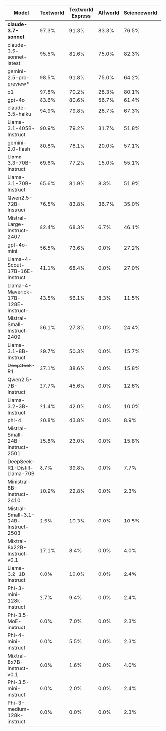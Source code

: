 <div class="table-container">
<table class="model-scores">
    <thead>
    <tr>
        <th>Model</th>
        <th>Textworld</th>
        <th>Textworld Express</th>
        <th>Alfworld</th>
        <th>Scienceworld</th>
        <th>Jericho</th>
        <th>Overall</th>
    </tr>
    </thead>
    <tbody>
    <tr>
        <td><strong>claude-3.7-sonnet</strong></td>
        <td>97.3%</td>
        <td>91.3%</td>
        <td>83.3%</td>
        <td>76.5%</td>
        <td>12.5%</td>
        <td>52.5%</td>
    </tr>
    <tr>
        <td>claude-3.5-sonnet-latest</td>
        <td>95.5%</td>
        <td>81.6%</td>
        <td>75.0%</td>
        <td>82.3%</td>
        <td>9.6%</td>
        <td>50.4%</td>
    </tr>
    <tr>
        <td>gemini-2.5-pro-preview*</td>
        <td>98.5%</td>
        <td>91.8%</td>
        <td>75.0%</td>
        <td>64.2%</td>
        <td>12.4%</td>
        <td>48.8%</td>
    </tr>
    <tr>
        <td>o1</td>
        <td>97.8%</td>
        <td>70.2%</td>
        <td>28.3%</td>
        <td>80.1%</td>
        <td>10.3%</td>
        <td>44.2%</td>
    </tr>
    <tr>
        <td>gpt-4o</td>
        <td>83.6%</td>
        <td>80.6%</td>
        <td>56.7%</td>
        <td>61.4%</td>
        <td>5.6%</td>
        <td>40.6%</td>
    </tr>
    <tr>
        <td>claude-3.5-haiku</td>
        <td>94.9%</td>
        <td>79.8%</td>
        <td>26.7%</td>
        <td>67.3%</td>
        <td>5.0%</td>
        <td>39.6%</td>
    </tr>
    <tr>
        <td>Llama-3.1-405B-Instruct</td>
        <td>90.9%</td>
        <td>79.2%</td>
        <td>31.7%</td>
        <td>51.8%</td>
        <td>6.1%</td>
        <td>36.4%</td>
    </tr>
    <tr>
        <td>gemini-2.0-flash</td>
        <td>80.8%</td>
        <td>76.1%</td>
        <td>20.0%</td>
        <td>57.1%</td>
        <td>5.4%</td>
        <td>35.0%</td>
    </tr>
    <tr>
        <td>Llama-3.3-70B-Instruct</td>
        <td>69.6%</td>
        <td>77.2%</td>
        <td>15.0%</td>
        <td>55.1%</td>
        <td>4.5%</td>
        <td>32.8%</td>
    </tr>
    <tr>
        <td>Llama-3.1-70B-Instruct</td>
        <td>65.6%</td>
        <td>81.9%</td>
        <td>8.3%</td>
        <td>51.9%</td>
        <td>5.3%</td>
        <td>32.0%</td>
    </tr>
    <tr>
        <td>Qwen2.5-72B-Instruct</td>
        <td>76.5%</td>
        <td>83.8%</td>
        <td>36.7%</td>
        <td>35.0%</td>
        <td>2.9%</td>
        <td>30.7%</td>
    </tr>
    <tr>
        <td>Mistral-Large-Instruct-2407</td>
        <td>82.4%</td>
        <td>68.3%</td>
        <td>6.7%</td>
        <td>46.1%</td>
        <td>5.8%</td>
        <td>30.3%</td>
    </tr>
    <tr>
        <td>gpt-4o-mini</td>
        <td>56.5%</td>
        <td>73.6%</td>
        <td>0.0%</td>
        <td>27.2%</td>
        <td>1.8%</td>
        <td>21.8%</td>
    </tr>
    <tr>
        <td>Llama-4-Scout-17B-16E-Instruct</td>
        <td>41.1%</td>
        <td>68.4%</td>
        <td>0.0%</td>
        <td>27.0%</td>
        <td>1.8%</td>
        <td>19.8%</td>
    </tr>
    <tr>
        <td>Llama-4-Maverick-17B-128E-Instruct-</td>
        <td>43.5%</td>
        <td>56.1%</td>
        <td>8.3%</td>
        <td>11.5%</td>
        <td>2.0%</td>
        <td>15.5%</td>
    </tr>
    <tr>
        <td>Mistral-Small-Instruct-2409</td>
        <td>56.1%</td>
        <td>27.3%</td>
        <td>0.0%</td>
        <td>24.4%</td>
        <td>1.4%</td>
        <td>14.8%</td>
    </tr>
    <tr>
        <td>Llama-3.1-8B-Instruct</td>
        <td>29.7%</td>
        <td>50.3%</td>
        <td>0.0%</td>
        <td>15.7%</td>
        <td>2.3%</td>
        <td>13.9%</td>
    </tr>
    <tr>
        <td>DeepSeek-R1</td>
        <td>37.1%</td>
        <td>38.6%</td>
        <td>0.0%</td>
        <td>15.8%</td>
        <td>1.0%</td>
        <td>12.4%</td>
    </tr>
    <tr>
        <td>Qwen2.5-7B-Instruct</td>
        <td>27.7%</td>
        <td>45.6%</td>
        <td>0.0%</td>
        <td>12.6%</td>
        <td>0.7%</td>
        <td>11.7%</td>
    </tr>
    <tr>
        <td>Llama-3.2-3B-Instruct</td>
        <td>21.4%</td>
        <td>42.0%</td>
        <td>0.0%</td>
        <td>10.0%</td>
        <td>1.5%</td>
        <td>10.4%</td>
    </tr>
    <tr>
        <td>phi-4</td>
        <td>20.8%</td>
        <td>43.8%</td>
        <td>0.0%</td>
        <td>8.9%</td>
        <td>1.6%</td>
        <td>10.3%</td>
    </tr>
    <tr>
        <td>Mistral-Small-24B-Instruct-2501</td>
        <td>15.8%</td>
        <td>23.0%</td>
        <td>0.0%</td>
        <td>15.8%</td>
        <td>1.4%</td>
        <td>8.8%</td>
    </tr>
    <tr>
        <td>DeepSeek-R1-Distill-Llama-70B</td>
        <td>8.7%</td>
        <td>39.8%</td>
        <td>0.0%</td>
        <td>7.7%</td>
        <td>1.3%</td>
        <td>8.4%</td>
    </tr>
    <tr>
        <td>Ministral-8B-Instruct-2410</td>
        <td>10.9%</td>
        <td>22.8%</td>
        <td>0.0%</td>
        <td>2.3%</td>
        <td>0.4%</td>
        <td>4.6%</td>
    </tr>
    <tr>
        <td>Mistral-Small-3.1-24B-Instruct-2503</td>
        <td>2.5%</td>
        <td>10.3%</td>
        <td>0.0%</td>
        <td>10.5%</td>
        <td>0.8%</td>
        <td>4.5%</td>
    </tr>
    <tr>
        <td>Mixtral-8x22B-Instruct-v0.1</td>
        <td>17.1%</td>
        <td>8.4%</td>
        <td>0.0%</td>
        <td>4.0%</td>
        <td>0.4%</td>
        <td>3.7%</td>
    </tr>
    <tr>
        <td>Llama-3.2-1B-Instruct</td>
        <td>0.0%</td>
        <td>19.0%</td>
        <td>0.0%</td>
        <td>2.4%</td>
        <td>0.6%</td>
        <td>3.3%</td>
    </tr>
    <tr>
        <td>Phi-3-mini-128k-instruct</td>
        <td>2.7%</td>
        <td>9.4%</td>
        <td>0.0%</td>
        <td>2.4%</td>
        <td>0.3%</td>
        <td>2.2%</td>
    </tr>
    <tr>
        <td>Phi-3.5-MoE-instruct</td>
        <td>0.0%</td>
        <td>7.0%</td>
        <td>0.0%</td>
        <td>2.3%</td>
        <td>0.4%</td>
        <td>1.7%</td>
    </tr>
    <tr>
        <td>Phi-4-mini-instruct</td>
        <td>0.0%</td>
        <td>5.5%</td>
        <td>0.0%</td>
        <td>2.3%</td>
        <td>0.5%</td>
        <td>1.5%</td>
    </tr>
    <tr>
        <td>Mixtral-8x7B-Instruct-v0.1</td>
        <td>0.0%</td>
        <td>1.6%</td>
        <td>0.0%</td>
        <td>4.0%</td>
        <td>0.3%</td>
        <td>1.3%</td>
    </tr>
    <tr>
        <td>Phi-3.5-mini-instruct</td>
        <td>0.0%</td>
        <td>2.0%</td>
        <td>0.0%</td>
        <td>2.4%</td>
        <td>0.5%</td>
        <td>1.0%</td>
    </tr>
    <tr>
        <td>Phi-3-medium-128k-instruct</td>
        <td>0.0%</td>
        <td>0.0%</td>
        <td>0.0%</td>
        <td>2.3%</td>
        <td>0.3%</td>
        <td>0.7%</td>
    </tr>
    </tbody>
</table>
</div>
